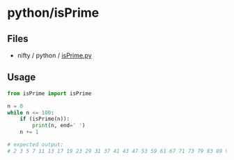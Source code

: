 # python/isPrime

## Files

- nifty / python / [isPrime.py](../../python/isPrime.py)

## Usage

```python
from isPrime import isPrime

n = 0
while n <= 100:
    if (isPrime(n)):
        print(n, end=' ')
    n += 1

# expected output:
# 2 3 5 7 11 13 17 19 23 29 31 37 41 43 47 53 59 61 67 71 73 79 83 89 97
```
